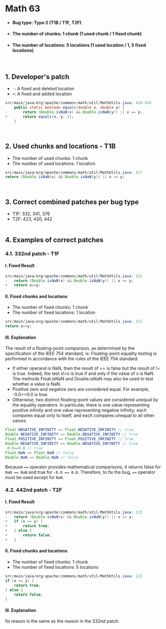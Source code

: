 # Math 63
* <h4>Bug type: Type 2 (T1B / T1F, T2F)</h4>
* <h4>The number of chunks: 1 chunk (1 used chunk / 1 fixed chunk)</h4>
* <h4>The number of locations: 5 locations (1 used location / 1, 5 fixed locations)</h4>
<br>

## 1. Developer's patch
* `-`: A fixed and deleted location
* `+`: A fixed and added location
```java
src/main/java/org/apache/commons/math/util/MathUtils.java: 416-418
    public static boolean equals(double x, double y) {
-       return (Double.isNaN(x) && Double.isNaN(y)) || x == y;
+       return equals(x, y, 1);
    }
```
<br>

## 2. Used chunks and locations - T1B
* The number of used chunks: 1 chunk
* The number of used locations: 1 location
```java
src/main/java/org/apache/commons/math/util/MathUtils.java: 417
return (Double.isNaN(x) && Double.isNaN(y)) || x == y;
```
<br>

## 3. Correct combined patches per bug type
* T1F: 332, 341, 376
* T2F: 423, 430, 442
<br><br>

## 4. Examples of correct patches
### 4.1. 332nd patch - T1F
#### I. Fixed Result
```java
src/main/java/org/apache/commons/math/util/MathUtils.java: 121
-   return (Double.isNaN(x) && Double.isNaN(y)) || x == y;
+   return x==y;
```

#### II. Fixed chunks and locations
* The number of fixed chunks: 1 chunk
* The number of fixed locations: 1 location
```java
src/main/java/org/apache/commons/math/util/MathUtils.java: 121
return x==y;
```

#### III. Explanation 
The result of a floating-point comparison, as determined by the specification of the IEEE 754 standard, is:
Floating-point equality testing is performed in accordance with the rules of the IEEE 754 standard:
* If either operand is NaN, then the result of == is false but the result of != is true. Indeed, the test x!=x is true if and only if the value of x is NaN. The methods Float.isNaN and Double.isNaN may also be used to test whether a value is NaN.
* Positive zero and negative zero are considered equal. For example, -0.0==0.0 is true.
* Otherwise, two distinct floating-point values are considered unequal by the equality operators. In particular, there is one value representing positive infinity and one value representing negative infinity; each compares equal only to itself, and each compares unequal to all other values.
```java
Float.NEGATIVE_INFINITY == Float.NEGATIVE_INFINITY // true
Double.NEGATIVE_INFINITY == Double.NEGATIVE_INFINITY // true
Float.POSITIVE_INFINITY == Float.POSITIVE_INFINITY // true
Double.NEGATIVE_INFINITY == Double.NEGATIVE_INFINITY // true
-0.0==0.0 // true
Float.NaN == Float.NaN // false
Double.NaN == Double.NaN // false
```
Because ```==``` operator provides mathematical comparisons, it returns false for ```NaN == NaN``` and true for ```-0.0 == 0.0```. Therefore, to fix the bug, ```==``` operator must be used except for ```NaN```.
<br>

### 4.2. 442nd patch - T2F
#### I. Fixed Result
```java
src/main/java/org/apache/commons/math/util/MathUtils.java: 121
-   return (Double.isNaN(x) && Double.isNaN(y)) || x == y;
+   if (x == y) {
+       return true; 
+   } else { 
+       return false; 
+   }
```  

#### II. Fixed chunks and locations
* The number of fixed chunks: 1 chunk
* The number of fixed locations: 5 locations
```java
src/main/java/org/apache/commons/math/util/MathUtils.java: 121
if (x == y) {
    return true;
} else { 
    return false;
}
```

#### III. Explanation 
Its reason is the same as the reason in the 332nd patch.
<br><br>